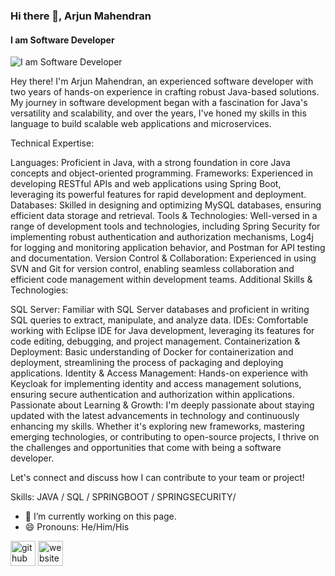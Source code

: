 ### Hi there 👋, Arjun Mahendran
#### I am Software Developer
![I am Software Developer]([https://arturssmirnovs.github.io/github-profile-readme-generator/images/banner.png](https://github.com/ar-jun2001/porfolioimage.git))

Hey there! I'm Arjun Mahendran, an experienced software developer with two years of hands-on experience in crafting robust Java-based solutions. My journey in software development began with a fascination for Java's versatility and scalability, and over the years, I've honed my skills in this language to build scalable web applications and microservices.

Technical Expertise:

Languages: Proficient in Java, with a strong foundation in core Java concepts and object-oriented programming.
Frameworks: Experienced in developing RESTful APIs and web applications using Spring Boot, leveraging its powerful features for rapid development and deployment.
Databases: Skilled in designing and optimizing MySQL databases, ensuring efficient data storage and retrieval.
Tools & Technologies: Well-versed in a range of development tools and technologies, including Spring Security for implementing robust authentication and authorization mechanisms, Log4j for logging and monitoring application behavior, and Postman for API testing and documentation.
Version Control & Collaboration: Experienced in using SVN and Git for version control, enabling seamless collaboration and efficient code management within development teams.
Additional Skills & Technologies:

SQL Server: Familiar with SQL Server databases and proficient in writing SQL queries to extract, manipulate, and analyze data.
IDEs: Comfortable working with Eclipse IDE for Java development, leveraging its features for code editing, debugging, and project management.
Containerization & Deployment: Basic understanding of Docker for containerization and deployment, streamlining the process of packaging and deploying applications.
Identity & Access Management: Hands-on experience with Keycloak for implementing identity and access management solutions, ensuring secure authentication and authorization within applications.
Passionate about Learning & Growth:
I'm deeply passionate about staying updated with the latest advancements in technology and continuously enhancing my skills. Whether it's exploring new frameworks, mastering emerging technologies, or contributing to open-source projects, I thrive on the challenges and opportunities that come with being a software developer.

Let's connect and discuss how I can contribute to your team or project!

Skills: JAVA / SQL / SPRINGBOOT / SPRINGSECURITY/ 

- 🔭 I’m currently working on this page. 
- 😄 Pronouns: He/Him/His 


[<img src='https://cdn.jsdelivr.net/npm/simple-icons@3.0.1/icons/github.svg' alt='github' height='40'>](https://github.com/ar-jun2001)  [<img src='https://cdn.jsdelivr.net/npm/simple-icons@3.0.1/icons/icloud.svg' alt='website' height='40'>](https://github.com/ar-jun2001)  

